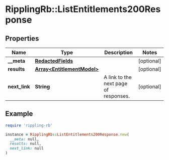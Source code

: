 # RipplingRb::ListEntitlements200Response

## Properties

| Name | Type | Description | Notes |
| ---- | ---- | ----------- | ----- |
| **__meta** | [**RedactedFields**](RedactedFields.md) |  | [optional] |
| **results** | [**Array&lt;EntitlementModel&gt;**](EntitlementModel.md) |  | [optional] |
| **next_link** | **String** | A link to the next page of responses. | [optional] |

## Example

```ruby
require 'rippling-rb'

instance = RipplingRb::ListEntitlements200Response.new(
  __meta: null,
  results: null,
  next_link: null
)
```

